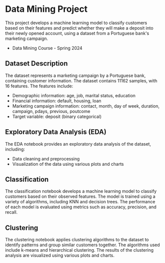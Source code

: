 # Data Mining Project
This project develops a machine learning model to classify customers based on their features and predict whether they will make a deposit into their newly opened account, using a dataset from a Portuguese bank's marketing campaign.
- Data Mining Course - Spring 2024


## Dataset Description
The dataset represents a marketing campaign by a Portuguese bank, containing customer information.
The dataset contains 11162 samples, with 16 features. The features include:
- Demographic information: age, job, marital status, education
- Financial information: default, housing, loan
- Marketing campaign information: contact, month, day of week, duration, campaign, pdays, previous, poutcome
- Target variable: deposit (binary categorical)

## Exploratory Data Analysis (EDA)
The EDA notebook provides an exploratory data analysis of the dataset, including:
- Data cleaning and preprocessing
- Visualization of the data using various plots and charts

## Classification 
The classification notebook develops a machine learning model to classify customers based on their observed features. The model is trained using a variety of algorithms, including KNN and decision trees. The performance of each model is evaluated using metrics such as accuracy, precision, and recall.

## Clustering 
The clustering notebook applies clustering algorithms to the dataset to identify patterns and group similar customers together. The algorithms used include k-means and hierarchical clustering. The results of the clustering analysis are visualized using various plots and charts.

